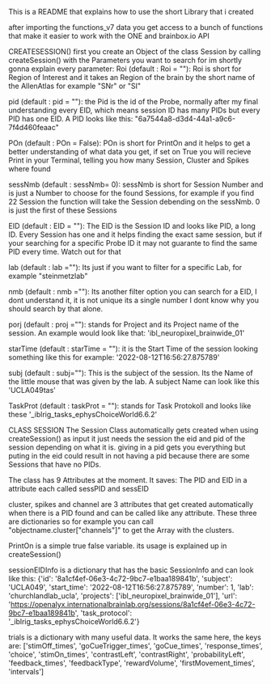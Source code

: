 This is a README that explains how to use the short Library that i created

after importing the functions_v7 data you get access to a bunch of functions that make it easier to work with the ONE and brainbox.io API


CREATESESSION()
first you create an Object of the class Session by calling createSession() with the Parameters you want to search for 
im shortly gonna explain every parameter:
Roi (default : Roi = ""): Roi is short for Region of Interest and it takes an Region of the brain by the short name of the AllenAtlas for example "SNr" or "SI" 

pid (default : pid = ""): the Pid is the id of the Probe, normally after my final understanding every EID, which means session ID has many PIDs but every PID has one EID. A PID looks like this: "6a7544a8-d3d4-44a1-a9c6-7f4d460feaac"

POn (default : POn = False): POn is short for PrintOn and it helps to get a better understanding of what data you get, if set on True you will recieve Print in your Terminal, telling you how many Session, Cluster and Spikes where found

sessNmb (default : sessNmb= 0): sessNmb is short for Session Number and is just a Number to choose for the found Sessions, for example if you find 22 Session the function will take the Session debending on the sessNmb. 0 is just the first of these Sessions

EID (default : EID = ""): The EID is the Session ID and looks like PID, a long ID. Every Session has one and it helps finding the exact same session, but if your searching for a specific Probe ID it may not guarante to find the same PID every time. Watch out for that
 
lab (default : lab =""): Its just if you want to filter for a specific Lab, for example "steinmetzlab"
 
nmb (default : nmb =""): Its another filter option you can search for a EID, I dont understand it, it is not unique its a single number I dont know why you should search by that alone.

porj (default : proj =""): stands for Project and its Project name of the session. An example would look like that: 'ibl_neuropixel_brainwide_01' 


starTime (default : starTime = ""): it is the Start Time of the session looking something like this for example: '2022-08-12T16:56:27.875789'


subj (default : subj=""): This is the subject of the session. Its the Name of the little mouse that was given by the lab. A subject Name can look like this 'UCLA049tas'

TaskProt (default : taskProt = ""): stands for Task Protokoll and looks like these '_iblrig_tasks_ephysChoiceWorld6.6.2' 



CLASS SESSION 
The Session Class automatically gets created when using createSession() as input it just needs the session the eid and pid of the session depending on what it is. giving in a pid gets you everything but puting in the eid could result in not having a pid because there are some Sessions that have no PIDs.

The class has 9 Attributes at the moment. It saves:
The PID and EID in a attribute each called sessPID and sessEID

cluster, spikes and channel are 3 attributes that get created automatically when there is a PID found and can be called like any attribute. These three are dictionaries so for example you can call "objectname.cluster["channels"]" to get the Array with the clusters.

PrintOn is a simple true false variable. its usage is explained up in createSession()

sessionEIDInfo is a dictionary that has the basic SessionInfo and can look like this: {'id': '8a1cf4ef-06e3-4c72-9bc7-e1baa189841b', 'subject': 'UCLA049', 'start_time': '2022-08-12T16:56:27.875789', 'number': 1, 'lab': 'churchlandlab_ucla', 'projects': ['ibl_neuropixel_brainwide_01'], 'url': 'https://openalyx.internationalbrainlab.org/sessions/8a1cf4ef-06e3-4c72-9bc7-e1baa189841b', 'task_protocol': '_iblrig_tasks_ephysChoiceWorld6.6.2'}


trials is a dictionary with many useful data. It works the same here, the keys are: ['stimOff_times', 'goCueTrigger_times', 'goCue_times', 'response_times', 'choice', 'stimOn_times', 'contrastLeft', 'contrastRight', 'probabilityLeft', 'feedback_times', 'feedbackType', 'rewardVolume', 'firstMovement_times', 'intervals']


